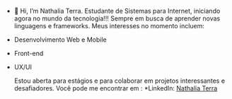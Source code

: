 - 👋 Hi, I’m Nathalia Terra.
Estudante de Sistemas para Internet, iniciando agora no mundo da tecnologia!!!
Sempre em busca de aprender novas linguagens e frameworks.
Meus interesses no momento incluem:
- Desenvolvimento Web e Mobile
- Front-end
- UX/UI  
  
  Estou aberta para estágios e para colaborar em projetos interessantes e desafiadores.
  Você pode me encontrar em :
  *LinkedIn: [Nathalia Terra](https://www.linkedin.com/in/nathalia-terra-40b561244/)
  
<!---
NathaliaTerra/NathaliaTerra is a ✨ special ✨ repository because its `README.md` (this file) appears on your GitHub profile.
You can click the Preview link to take a look at your changes.
--->
